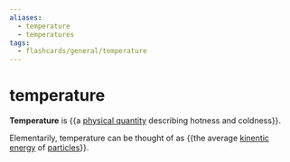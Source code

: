 ```yaml
---
aliases:
  - temperature
  - temperatures
tags:
  - flashcards/general/temperature
---
```


# temperature

__Temperature__ is {{a [physical quantity](physical%20quantity.md) describing hotness and coldness}}.

Elementarily, temperature can be thought of as {{the average [kinentic energy](kinentic%20energy.md) of [particles](particle.md)}}.
